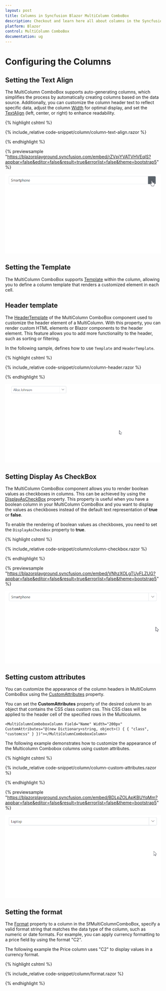 ```yaml
---
layout: post
title: Columns in Syncfusion Blazor MultiColumn ComboBox
description: Checkout and learn here all about columns in the Syncfusion Blazor MultiColumn ComboBox component and much more details.
platform: Blazor
control: MultiColumn ComboBox
documentation: ug
---
```


# Configuring the Columns

## Setting the Text Align

The MultiColumn ComboBox supports auto-generating columns, which simplifies the process by automatically creating columns based on the data source. Additionally, you can customize the column header text to reflect specific data, adjust the column [Width](https://help.syncfusion.com/cr/blazor/Syncfusion.Blazor.MultiColumnComboBox.MultiColumnComboboxColumn.html#Syncfusion_Blazor_MultiColumnComboBox_MultiColumnComboboxColumn_Width) for optimal display, and set the [TextAlign](https://help.syncfusion.com/cr/blazor/Syncfusion.Blazor.MultiColumnComboBox.MultiColumnComboboxColumn.html#Syncfusion_Blazor_MultiColumnComboBox_MultiColumnComboboxColumn_TextAlign) (left, center, or right) to enhance readability.

{% highlight cshtml %}

{% include_relative code-snippet/column/column-text-align.razor %}

{% endhighlight %}

{% previewsample "https://blazorplayground.syncfusion.com/embed/rZVpjYVATVHVEqlS?appbar=false&editor=false&result=true&errorlist=false&theme=bootstrap5" %}

![Blazor MultiColumn ComboBox with Text align](./images/column/blazor_multicolumn_combobox_column-text-align.gif)

## Setting the Template

The MultiColumn ComboBox supports [Template](https://help.syncfusion.com/cr/blazor/Syncfusion.Blazor.MultiColumnComboBox.MultiColumnComboboxColumn.html#Syncfusion_Blazor_MultiColumnComboBox_MultiColumnComboboxColumn_Template) within the column, allowing you to define a column template that renders a customized element in each cell.

## Header template

The [HeaderTemplate](https://help.syncfusion.com/cr/blazor/Syncfusion.Blazor.MultiColumnComboBox.MultiColumnComboboxColumn.html#Syncfusion_Blazor_MultiColumnComboBox_MultiColumnComboboxColumn_HeaderTemplate) of the MultiColumn ComboBox component used to customize the header element of a MultiColumn. With this property, you can render custom HTML elements or Blazor components to the header element. This feature allows you to add more functionality to the header, such as sorting or filtering.

In the following sample, defines how to use `Template` and `HeaderTemplate`.

{% highlight cshtml %}

{% include_relative code-snippet/column/column-header.razor %}

{% endhighlight %}

![Blazor MultiColumn ComboBox with Column header](./images/column/blazor_multicolumn_combobox_column-header.gif)

## Setting Display As CheckBox 

The MultiColumn ComboBox component allows you to render boolean values as checkboxes in columns. This can be achieved by using the [DisplayAsCheckBox](https://help.syncfusion.com/cr/blazor/Syncfusion.Blazor.MultiColumnComboBox.MultiColumnComboboxColumn.html#Syncfusion_Blazor_MultiColumnComboBox_MultiColumnComboboxColumn_DisplayAsCheckBox)  property. This property is useful when you have a boolean column in your MultiColumn ComboBox and you want to display the values as checkboxes instead of the default text representation of **true** or **false**.

To enable the rendering of boolean values as checkboxes, you need to set the `DisplayAsCheckBox` property to **true**.

{% highlight cshtml %}

{% include_relative code-snippet/column/column-checkbox.razor %}

{% endhighlight %}

{% previewsample "https://blazorplayground.syncfusion.com/embed/VNhzXOLgTUyFLZUG?appbar=false&editor=false&result=true&errorlist=false&theme=bootstrap5" %}

![Blazor MultiColumn ComboBox with Check Box](./images/column/blazor_multicolumn_combobox_column-checkbox.gif)

## Setting custom attributes

You can customize the appearance of the column headers in MultiColumn ComboBox using the [CustomAttributes](https://help.syncfusion.com/cr/blazor/Syncfusion.Blazor.MultiColumnComboBox.MultiColumnComboboxColumn.html#Syncfusion_Blazor_MultiColumnComboBox_MultiColumnComboboxColumn_CustomAttributes) property.

You can set the **CustomAttributes** property of the desired column to an object that contains the CSS class custom css. This CSS class will be applied to the header cell of the specified rows in the Multicolumn.

```cshtml
<MultiColumnComboboxColumn Field="Name" Width="200px" CustomAttributes="@(new Dictionary<string, object>() { { "class", "customcss" } })"></MultiColumnComboboxColumn>
```

The following example demonstrates how to customize the appearance of the Multicolumn Combobox columns using custom attributes.

{% highlight cshtml %}

{% include_relative code-snippet/column/column-custom-attributes.razor %}

{% endhighlight %}

{% previewsample "https://blazorplayground.syncfusion.com/embed/BDLpZOLApKBUYqMm?appbar=false&editor=false&result=true&errorlist=false&theme=bootstrap5" %}

![Blazor MultiColumn ComboBox with custom attributes](./images/column/blazor_multicolumn_combobox_column-custom-attributes.gif)


## Setting the format

The [Format](https://help.syncfusion.com/cr/blazor/Syncfusion.Blazor.MultiColumnComboBox.MultiColumnComboboxColumn.html#Syncfusion_Blazor_MultiColumnComboBox_MultiColumnComboboxColumn_Format) property to a column in the SfMultiColumnComboBox, specify a valid format string that matches the data type of the column, such as numeric or date formats. For example, you can apply currency formatting to a price field by using the format "C2".

The following example the Price column uses "C2" to display values in a currency format.

{% highlight cshtml %}

{% include_relative code-snippet/column/format.razor %}

{% endhighlight %}